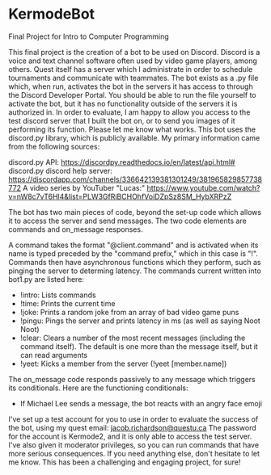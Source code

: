 # KermodeBot
Final Project for Intro to Computer Programming

This final project is the creation of a bot to be used on Discord. Discord is a voice and text channel software often used by video game players, among others. Quest itself has a server which I administrate in order to schedule tournaments and communicate with teammates. The bot exists as a .py file which, when run, activates the bot in the servers it has access to through the Discord Developer Portal. You should be able to run the file yourself to activate the bot, but it has no functionality outside of the servers it is authorized in. In order to evaluate, I am happy to allow you access to the test discord server that I built the bot on, or to send you images of it performing its function. Please let me know what works. This bot uses the discord.py library, which is publicly available. My primary information came from the following sources:

discord.py API: https://discordpy.readthedocs.io/en/latest/api.html#
discord.py discord help server: https://discordapp.com/channels/336642139381301249/381965829857738772
A video series by YouTuber "Lucas:" https://www.youtube.com/watch?v=nW8c7vT6Hl4&list=PLW3GfRiBCHOhfVoiDZpSz8SM_HybXRPzZ

The bot has two main pieces of code, beyond the set-up code which allows it to access the server and send messages. The two code elements are commands and on_message responses.

A command takes the format "@client.command" and is activated when its name is typed preceded by the "command prefix," which in this case is "!". Commands then have asynchronous functions which they perform, such as pinging the server to determing latency. The commands current written into bot1.py are listed here:

 - !intro: Lists commands
 - !time: Prints the current time
 - !joke: Prints a random joke from an array of bad video game puns
 - !pingu: Pings the server and prints latency in ms (as well as saying Noot Noot)
 - !clear: Clears a number of the most recent messages (including the command itself). The default is one more than the message itself, but it can read arguments
 - !yeet: Kicks a member from the server (!yeet [member.name])

The on_message code responds passively to any message which triggers its conditionals. Here are the functioning conditionals:

 - If Michael Lee sends a message, the bot reacts with an angry face emoji

I've set up a test account for you to use in order to evaluate the success of the bot, using my quest email: jacob.richardson@questu.ca
The password for the account is Kermode2, and it is only able to access the test server. I've also given it moderator privileges, so you can run commands that have more serious consequences. If you need anything else, don't hesitate to let me know. This has been a challenging and engaging project, for sure!
